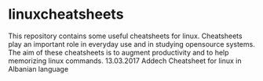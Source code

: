# linuxcheatsheets
This repository contains some useful cheatsheets for linux. Cheatsheets play an important role in everyday use and in studying opensource systems. The aim of these cheatsheets is to augment productivity and to help memorizing linux commands.
13.03.2017 Addech Cheatsheet for linux in Albanian language
